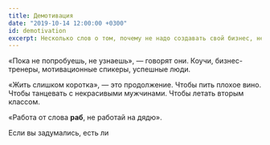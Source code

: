 ```yaml
---
title: Демотивация
date: "2019-10-14 12:00:00 +0300"
id: demotivation
excerpt: Несколько слов о том, почему не надо создавать свой бизнес, не недо быть фрилансером и надо осторожно относиться к удалённой работе.
---
```


«Пока не попробуешь, не узнаешь», — говорят они. Коучи, бизнес-тренеры, мотивационные спикеры, успешные люди.

«Жить слишком коротка», — это продолжение. Чтобы пить плохое вино. Чтобы танцевать с некрасивыми мужчинами. Чтобы летать вторым классом.

«Работа от слова **раб**, не работай на дядю».

Если вы задумались, есть ли 